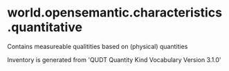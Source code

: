 # world.opensemantic.characteristics.quantitative
Contains measureable qualitities based on (physical) quantities

Inventory is generated from 'QUDT Quantity Kind Vocabulary Version 3.1.0'
